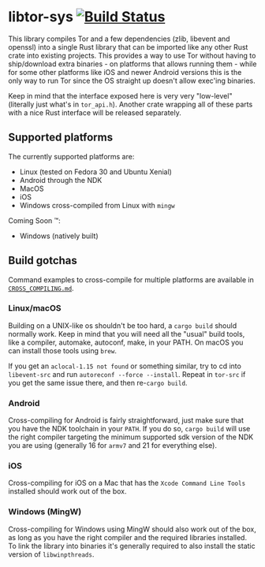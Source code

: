 # libtor-sys [![Build Status](https://travis-ci.org/MagicalBitcoin/libtor-sys.svg?branch=master)](https://travis-ci.org/MagicalBitcoin/libtor-sys)

This library compiles Tor and a few dependencies (zlib, libevent and openssl) into a single Rust library that can be imported like any other Rust crate into existing projects.
This provides a way to use Tor without having to ship/download extra binaries - on platforms that allows running them - while for some other platforms like
iOS and newer Android versions this is the only way to run Tor since the OS straight up doesn't allow exec'ing binaries.

Keep in mind that the interface exposed here is very very "low-level" (literally just what's in `tor_api.h`). Another crate wrapping all of these parts with a nice Rust interface will
be released separately.

## Supported platforms

The currently supported platforms are:

* Linux (tested on Fedora 30 and Ubuntu Xenial)
* Android through the NDK
* MacOS
* iOS
* Windows cross-compiled from Linux with `mingw`

Coming Soon :tm::

* Windows (natively built)

## Build gotchas

Command examples to cross-compile for multiple platforms are available in [`CROSS_COMPILING.md`](CROSS_COMPILING.md).

### Linux/macOS

Building on a UNIX-like os shouldn't be too hard, a `cargo build` should normally work. Keep in mind that you will need all the "usual" build tools, like a compiler, automake, autoconf, make, in your PATH. On macOS
you can install those tools using `brew`.

If you get an `aclocal-1.15 not found` or something similar, try to cd into `libevent-src` and run `autoreconf --force --install`. Repeat in `tor-src` if you get the
same issue there, and then re-`cargo build`.

### Android

Cross-compiling for Android is fairly straightforward, just make sure that you have the NDK toolchain in your `PATH`. If you do so, `cargo build` will use the right compiler targeting the minimum supported
sdk version of the NDK you are using (generally 16 for `armv7` and 21 for everything else).

### iOS

Cross-compiling for iOS on a Mac that has the `Xcode Command Line Tools` installed should work out of the box.

### Windows (MingW)

Cross-compiling for Windows using MingW should also work out of the box, as long as you have the right compiler and the required libraries installed. To link the library into binaries it's generally required to also
install the static version of `libwinpthreads`.
